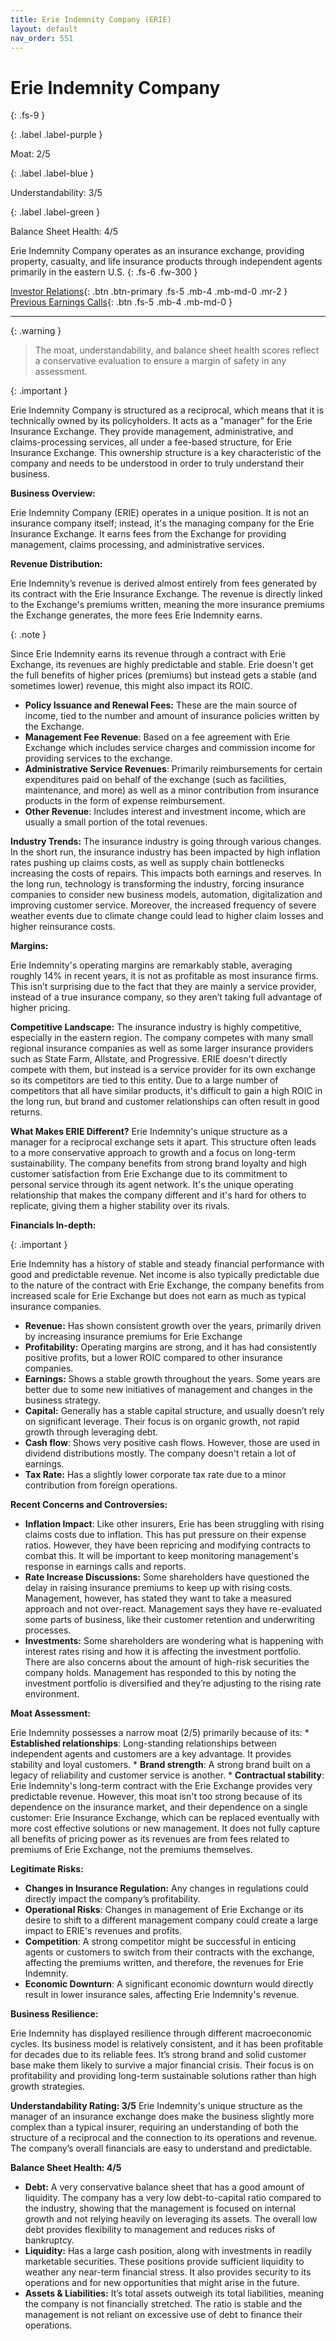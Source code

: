 ```yaml
---
title: Erie Indemnity Company (ERIE)
layout: default
nav_order: 551
---
```


# Erie Indemnity Company
{: .fs-9 }

{: .label .label-purple }

Moat: 2/5

{: .label .label-blue }

Understandability: 3/5

{: .label .label-green }

Balance Sheet Health: 4/5

Erie Indemnity Company operates as an insurance exchange, providing property, casualty, and life insurance products through independent agents primarily in the eastern U.S.
{: .fs-6 .fw-300 }

[Investor Relations](https://www.google.com/search?q=ERIE+investor+relations){: .btn .btn-primary .fs-5 .mb-4 .mb-md-0 .mr-2 }
[Previous Earnings Calls](https://discountingcashflows.com/company/ERIE/transcripts/){: .btn .fs-5 .mb-4 .mb-md-0 }

---

{: .warning }
>The moat, understandability, and balance sheet health scores reflect a conservative evaluation to ensure a margin of safety in any assessment.



{: .important }

Erie Indemnity Company is structured as a reciprocal, which means that it is technically owned by its policyholders. It acts as a "manager" for the Erie Insurance Exchange. They provide management, administrative, and claims-processing services, all under a fee-based structure, for Erie Insurance Exchange. This ownership structure is a key characteristic of the company and needs to be understood in order to truly understand their business.

**Business Overview:**

Erie Indemnity Company (ERIE) operates in a unique position. It is not an insurance company itself; instead, it's the managing company for the Erie Insurance Exchange.  It earns fees from the Exchange for providing management, claims processing, and administrative services.

**Revenue Distribution:**

Erie Indemnity’s revenue is derived almost entirely from fees generated by its contract with the Erie Insurance Exchange. The revenue is directly linked to the Exchange's premiums written, meaning the more insurance premiums the Exchange generates, the more fees Erie Indemnity earns.

{: .note }

Since Erie Indemnity earns its revenue through a contract with Erie Exchange, its revenues are highly predictable and stable. Erie doesn't get the full benefits of higher prices (premiums) but instead gets a stable (and sometimes lower) revenue, this might also impact its ROIC.

*   **Policy Issuance and Renewal Fees:** These are the main source of income, tied to the number and amount of insurance policies written by the Exchange.
*   **Management Fee Revenue**: Based on a fee agreement with Erie Exchange which includes service charges and commission income for providing services to the exchange.
*   **Administrative Service Revenues**: Primarily reimbursements for certain expenditures paid on behalf of the exchange (such as facilities, maintenance, and more) as well as a minor contribution from insurance products in the form of expense reimbursement.
*   **Other Revenue**: Includes interest and investment income, which are usually a small portion of the total revenues.

**Industry Trends:**
The insurance industry is going through various changes. In the short run, the insurance industry has been impacted by high inflation rates pushing up claims costs, as well as supply chain bottlenecks increasing the costs of repairs. This impacts both earnings and reserves. In the long run, technology is transforming the industry, forcing insurance companies to consider new business models, automation, digitalization and improving customer service. Moreover, the increased frequency of severe weather events due to climate change could lead to higher claim losses and higher reinsurance costs.

**Margins:**

Erie Indemnity's operating margins are remarkably stable, averaging roughly 14% in recent years, it is not as profitable as most insurance firms. This isn’t surprising due to the fact that they are mainly a service provider, instead of a true insurance company, so they aren’t taking full advantage of higher pricing.

**Competitive Landscape:**
The insurance industry is highly competitive, especially in the eastern region. The company competes with many small regional insurance companies as well as some larger insurance providers such as State Farm, Allstate, and Progressive. ERIE doesn't directly compete with them, but instead is a service provider for its own exchange so its competitors are tied to this entity. Due to a large number of competitors that all have similar products, it's difficult to gain a high ROIC in the long run, but brand and customer relationships can often result in good returns.

**What Makes ERIE Different?**
Erie Indemnity's unique structure as a manager for a reciprocal exchange sets it apart. This structure often leads to a more conservative approach to growth and a focus on long-term sustainability. The company benefits from strong brand loyalty and high customer satisfaction from Erie Exchange due to its commitment to personal service through its agent network. It's the unique operating relationship that makes the company different and it's hard for others to replicate, giving them a higher stability over its rivals.

**Financials In-depth:**

{: .important }

Erie Indemnity has a history of stable and steady financial performance with good and predictable revenue. Net income is also typically predictable due to the nature of the contract with Erie Exchange, the company benefits from increased scale for Erie Exchange but does not earn as much as typical insurance companies.

*   **Revenue:** Has shown consistent growth over the years, primarily driven by increasing insurance premiums for Erie Exchange
*   **Profitability:** Operating margins are strong, and it has had consistently positive profits, but a lower ROIC compared to other insurance companies.
*   **Earnings:** Shows a stable growth throughout the years. Some years are better due to some new initiatives of management and changes in the business strategy.
*   **Capital:** Generally has a stable capital structure, and usually doesn’t rely on significant leverage. Their focus is on organic growth, not rapid growth through leveraging debt.
*   **Cash flow**: Shows very positive cash flows. However, those are used in dividend distributions mostly. The company doesn't retain a lot of earnings.
*   **Tax Rate:** Has a slightly lower corporate tax rate due to a minor contribution from foreign operations.

**Recent Concerns and Controversies:**

*   **Inflation Impact**: Like other insurers, Erie has been struggling with rising claims costs due to inflation. This has put pressure on their expense ratios. However, they have been repricing and modifying contracts to combat this. It will be important to keep monitoring management's response in earnings calls and reports.
*   **Rate Increase Discussions:** Some shareholders have questioned the delay in raising insurance premiums to keep up with rising costs. Management, however, has stated they want to take a measured approach and not over-react. Management says they have re-evaluated some parts of business, like their customer retention and underwriting processes.
*    **Investments:** Some shareholders are wondering what is happening with interest rates rising and how it is affecting the investment portfolio. There are also concerns about the amount of high-risk securities the company holds. Management has responded to this by noting the investment portfolio is diversified and they’re adjusting to the rising rate environment.

**Moat Assessment:**

Erie Indemnity possesses a narrow moat (2/5) primarily because of its:
    *   **Established relationships**: Long-standing relationships between independent agents and customers are a key advantage. It provides stability and loyal customers.
    *   **Brand strength**: A strong brand built on a legacy of reliability and customer service is another.
    *   **Contractual stability**: Erie Indemnity's long-term contract with the Erie Exchange provides very predictable revenue.
However, this moat isn't too strong because of its dependence on the insurance market, and their dependence on a single customer: Erie Insurance Exchange, which can be replaced eventually with more cost effective solutions or new management. It does not fully capture all benefits of pricing power as its revenues are from fees related to premiums of Erie Exchange, not the premiums themselves.

**Legitimate Risks:**

*   **Changes in Insurance Regulation:** Any changes in regulations could directly impact the company’s profitability.
*   **Operational Risks**: Changes in management of Erie Exchange or its desire to shift to a different management company could create a large impact to ERIE's revenues and profits.
*   **Competition**:  A strong competitor might be successful in enticing agents or customers to switch from their contracts with the exchange, affecting the premiums written, and therefore, the revenues for Erie Indemnity.
*   **Economic Downturn**: A significant economic downturn would directly result in lower insurance sales, affecting Erie Indemnity's revenue.

**Business Resilience:**

Erie Indemnity has displayed resilience through different macroeconomic cycles. Its business model is relatively consistent, and it has been profitable for decades due to its reliable fees. It’s strong brand and solid customer base make them likely to survive a major financial crisis. Their focus is on profitability and providing long-term sustainable solutions rather than high growth strategies.

**Understandability Rating: 3/5**
Erie Indemnity's unique structure as the manager of an insurance exchange does make the business slightly more complex than a typical insurer, requiring an understanding of both the structure of a reciprocal and the connection to its operations and revenue. The company’s overall financials are easy to understand and predictable.

**Balance Sheet Health: 4/5**

*   **Debt:** A very conservative balance sheet that has a good amount of liquidity. The company has a very low debt-to-capital ratio compared to the industry, showing that the management is focused on internal growth and not relying heavily on leveraging its assets. The overall low debt provides flexibility to management and reduces risks of bankruptcy.
*   **Liquidity:** Has a large cash position, along with investments in readily marketable securities. These positions provide sufficient liquidity to weather any near-term financial stress. It also provides security to its operations and for new opportunities that might arise in the future.
*   **Assets & Liabilities:** It’s total assets outweigh its total liabilities, meaning the company is not financially stretched. The ratio is stable and the management is not reliant on excessive use of debt to finance their operations.

